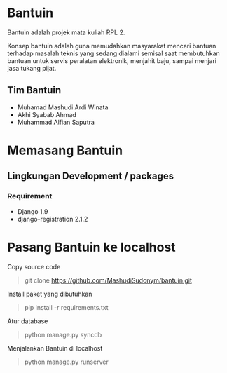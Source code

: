 # Bantuin
Bantuin adalah projek mata kuliah RPL 2.

Konsep bantuin adalah guna memudahkan masyarakat mencari bantuan terhadap masalah teknis yang sedang dialami semisal saat membutuhkan bantuan untuk servis peralatan elektronik, menjahit baju, sampai menjari jasa tukang pijat.

## Tim Bantuin

* Muhamad Mashudi Ardi Winata 
* Akhi Syabab Ahmad
* Muhammad Alfian Saputra

# Memasang Bantuin

## Lingkungan Development / packages

### Requirement 

* Django 1.9
* django-registration 2.1.2

# Pasang Bantuin ke localhost

Copy source code

> git clone https://github.com/MashudiSudonym/bantuin.git

Install paket yang dibutuhkan

> pip install -r requirements.txt

Atur database

> python manage.py syncdb

Menjalankan Bantuin di localhost

> python manage.py runserver
